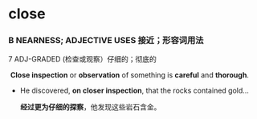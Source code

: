 # close

### B NEARNESS; ADJECTIVE USES 接近；形容词用法

7 ADJ-GRADED (检查或观察）仔细的；彻底的

​	**Close inspection** or **observation** of something is **careful** and **thorough**.

- He discovered, **on closer inspection**, that the rocks contained gold...

  **经过更为仔细的探察**，他发现这些岩石含金。